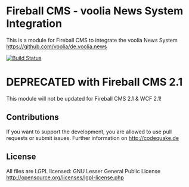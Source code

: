 Fireball CMS - voolia News System Integration
====================
This is a module for Fireball CMS to integrate the voolia News System 
https://github.com/voolia/de.voolia.news

[![Build Status](https://travis-ci.org/codeQuake/Fireball_News_Voolia.svg?branch=master)](https://travis-ci.org/codeQuake/Fireball_News_Voolia)

DEPRECATED with Fireball CMS 2.1
====================
This module will not be updated for Fireball CMS 2.1 & WCF 2.1!

Contributions
----------------
If you want to support the development, you are allowed to use pull requests or submit issues. Further information on http://codequake.de


License
----------------
All files are LGPL licensed: GNU Lesser General Public License http://opensource.org/licenses/lgpl-license.php

